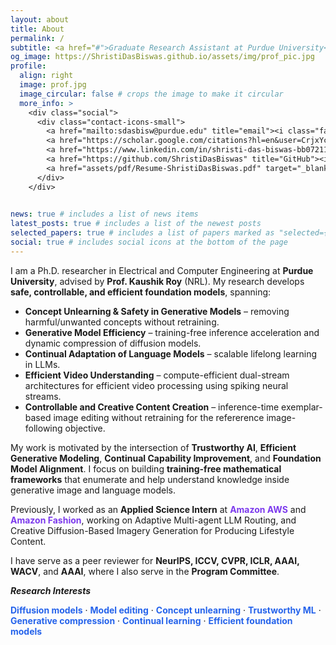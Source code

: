 ```yaml
---
layout: about
title: About
permalink: /
subtitle: <a href="#">Graduate Research Assistant at Purdue University</a>.
og_image: https://ShristiDasBiswas.github.io/assets/img/prof_pic.jpg
profile:
  align: right
  image: prof.jpg
  image_circular: false # crops the image to make it circular
  more_info: >
    <div class="social">
      <div class="contact-icons-small">
        <a href="mailto:sdasbisw@purdue.edu" title="email"><i class="fa-solid fa-envelope"></i></a>
        <a href="https://scholar.google.com/citations?hl=en&user=CrjxYc0AAAAJ" title="Google Scholar"><i class="ai ai-google-scholar"></i></a>
        <a href="https://www.linkedin.com/in/shristi-das-biswas-bb0721152" title="LinkedIn"><i class="fa-brands fa-linkedin"></i></a>
        <a href="https://github.com/ShristiDasBiswas" title="GitHub"><i class="fa-brands fa-github"></i></a>
        <a href="assets/pdf/Resume-ShristiDasBiswas.pdf" target="_blank"><i class="fas fa-file-alt"></i></a>
      </div>
    </div>
    

news: true # includes a list of news items
latest_posts: true # includes a list of the newest posts
selected_papers: true # includes a list of papers marked as "selected={true}"
social: true # includes social icons at the bottom of the page
---
```


I am a Ph.D. researcher in Electrical and Computer Engineering at **Purdue University**, advised by **Prof. Kaushik Roy** (NRL). My research develops **safe, controllable, and efficient foundation models**, spanning:

- **Concept Unlearning & Safety in Generative Models** – removing harmful/unwanted concepts without retraining. 
- **Generative Model Efficiency** – training-free inference acceleration and dynamic compression of diffusion models. 
- **Continual Adaptation of Language Models** – scalable lifelong learning in LLMs. 
- **Efficient Video Understanding** – compute-efficient dual-stream architectures for efficient video processing using spiking neural streams. 
- **Controllable and Creative Content Creation** – inference-time exemplar-based image editing without retraining for the refererence image-following objective.

My work is motivated by the intersection of **Trustworthy AI**, **Efficient Generative Modeling**, **Continual Capability Improvement**, and **Foundation Model Alignment**. I focus on building **training-free mathematical frameworks** that enumerate and help understand knowledge inside generative image and language models.

Previously, I worked as an **Applied Science Intern** at <span style="color:#7c3aed">**Amazon AWS**</span> and <span style="color:#7c3aed">**Amazon Fashion**</span>, working on Adaptive Multi-agent LLM Routing, and Creative Diffusion-Based Imagery Generation for Producing Lifestyle Content. 

I have serve as a peer reviewer for **NeurIPS, ICCV, CVPR, ICLR, AAAI, WACV**, and **AAAI**, where I also serve in the **Program Committee**. 


***Research Interests***

<span style="color:#2563eb"><strong>Diffusion models</strong></span> · 
<span style="color:#2563eb"><strong>Model editing</strong></span> · 
<span style="color:#2563eb"><strong>Concept unlearning</strong></span> · 
<span style="color:#2563eb"><strong>Trustworthy ML</strong></span> · 
<span style="color:#2563eb"><strong>Generative compression</strong></span> · 
<span style="color:#2563eb"><strong>Continual learning</strong></span> · 
<span style="color:#2563eb"><strong>Efficient foundation models</strong></span>